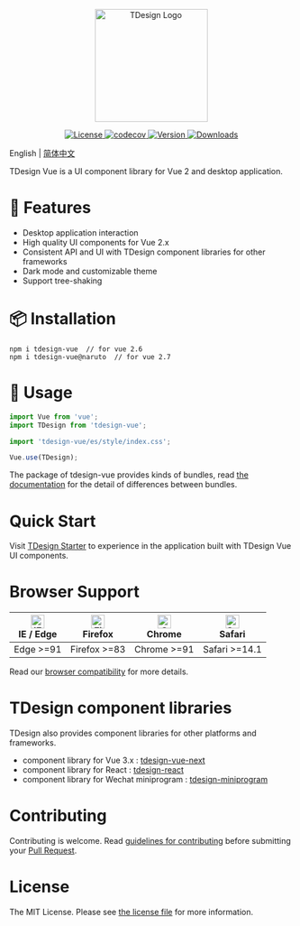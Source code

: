 <p align="center">
  <a href="https://tdesign.tencent.com/" target="_blank">
    <img alt="TDesign Logo" width="200" src="https://tdesign.gtimg.com/site/TDesign.png">
  </a>
</p>

<p align="center">
  <a href="https://github.com/Tencent/tdesign-vue/blob/main/LICENSE">
    <img src="https://img.shields.io/npm/l/tdesign-vue.svg?sanitize=true" alt="License">
  </a>
  <a href="https://app.codecov.io/gh/Tencent/tdesign-vue">
    <img src="https://img.shields.io/codecov/c/github/Tencent/tdesign-vue/develop.svg?style=flat-square" alt="codecov">
  </a>
  <a href="https://www.npmjs.com/package/tdesign-vue">
    <img src="https://img.shields.io/npm/v/tdesign-vue.svg?sanitize=true" alt="Version">
  </a>
  <a href="https://www.npmjs.com/package/tdesign-vue">
    <img src="https://img.shields.io/npm/dm/tdesign-vue" alt="Downloads">
  </a>
</p>

English | [简体中文](./README-zh_CN.md)

TDesign Vue is a UI component library for Vue 2 and desktop application.

# 🎉 Features

- Desktop application interaction
- High quality UI components for Vue 2.x
- Consistent API and UI with TDesign component libraries for other frameworks
- Dark mode and customizable theme
- Support tree-shaking

# 📦 Installation

```shell
npm i tdesign-vue  // for vue 2.6
npm i tdesign-vue@naruto  // for vue 2.7

```

# 🔨 Usage

```js
import Vue from 'vue';
import TDesign from 'tdesign-vue';

import 'tdesign-vue/es/style/index.css';

Vue.use(TDesign);
```

The package of tdesign-vue provides kinds of bundles, read [the documentation](https://github.com/Tencent/tdesign/blob/main/docs/develop-install.md) for the detail of differences between bundles.

# Quick Start

Visit [TDesign Starter](https://tdesign.tencent.com/starter/vue/) to experience in the application built with TDesign Vue UI components.

# Browser Support

| [<img src="https://raw.githubusercontent.com/alrra/browser-logos/master/src/edge/edge_48x48.png" alt="IE / Edge" width="24px" height="24px" />](http://godban.github.io/browsers-support-badges/)<br/> IE / Edge | [<img src="https://raw.githubusercontent.com/alrra/browser-logos/master/src/firefox/firefox_48x48.png" alt="Firefox" width="24px" height="24px" />](http://godban.github.io/browsers-support-badges/)<br/>Firefox | [<img src="https://raw.githubusercontent.com/alrra/browser-logos/master/src/chrome/chrome_48x48.png" alt="Chrome" width="24px" height="24px" />](http://godban.github.io/browsers-support-badges/)<br/>Chrome | [<img src="https://raw.githubusercontent.com/alrra/browser-logos/master/src/safari/safari_48x48.png" alt="Safari" width="24px" height="24px" />](http://godban.github.io/browsers-support-badges/)<br/>Safari |
| ---------------------------------------------------------------------------------------------------------------------------------------------------------------------------------------------------------------- | ----------------------------------------------------------------------------------------------------------------------------------------------------------------------------------------------------------------- | ------------------------------------------------------------------------------------------------------------------------------------------------------------------------------------------------------------- | ------------------------------------------------------------------------------------------------------------------------------------------------------------------------------------------------------------- |
| Edge >=91                                                                                                                                                                                                        | Firefox >=83                                                                                                                                                                                                      | Chrome >=91                                                                                                                                                                                                   | Safari >=14.1                                                                                                                                                                                                 |

Read our [browser compatibility](https://github.com/Tencent/tdesign/wiki/Browser-Compatibility) for more details.

# TDesign component libraries

TDesign also provides component libraries for other platforms and frameworks.

- component library for Vue 3.x : [tdesign-vue-next](https://github.com/Tencent/tdesign-vue-next)
- component library for React : [tdesign-react](https://github.com/Tencent/tdesign-react)
- component library for Wechat miniprogram : [tdesign-miniprogram](https://github.com/Tencent/tdesign-miniprogram)

# Contributing

Contributing is welcome. Read [guidelines for contributing](https://github.com/Tencent/tdesign-vue/blob/develop/CONTRIBUTING.md) before submitting your [Pull Request](https://github.com/Tencent/tdesign-vue/pulls).

# License

The MIT License. Please see [the license file](./LICENSE) for more information.
